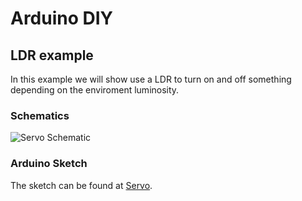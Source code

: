 # Arduino DIY

## LDR example

In this example we will show use a LDR to turn on and off something depending on the enviroment luminosity.

### Schematics

![Servo Schematic](https://github.com/Naff16/Arduino_DIY/blob/master/DIY/Servo_DIY/Schematic_LDR_DIY.png)

### Arduino Sketch

The sketch can be found at [Servo](https://github.com/Naff16/Arduino_DIY/blob/master/DIY/LDR_DIY/LDR_DIY.ino).